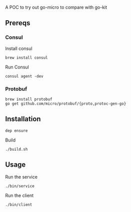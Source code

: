 A POC to try out go-micro to compare with go-kit

## Prereqs

### Consul

Install consul
```shell
brew install consul
```

Run Consul

```shell
consul agent -dev
```

### Protobuf

```shell
brew install protobuf
go get github.com/micro/protobuf/{proto,protoc-gen-go}
```

## Installation

```shell
dep ensure
```

Build
```shell
./build.sh
```

## Usage

Run the service

```shell
./bin/service
```

Run the client

```shell
./bin/client
```
